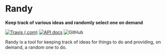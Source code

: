 # Randy 
**Keep track of various ideas and randomly select one on demand**

[![Travis (.com)](https://img.shields.io/travis/com/SierraSoftworks/randy.svg?style=for-the-badge)](https://travis-ci.com/SierraSoftworks/randy)
[![API docs](https://img.shields.io/badge/docs-api-blue.svg?style=for-the-badge)](https://randyapp.docs.apiary.io)
![GitHub](https://img.shields.io/github/license/SierraSoftworks/randy.svg?style=for-the-badge)

Randy is a tool for keeping track of ideas for things to do and providing, on demand,
a random one to do.